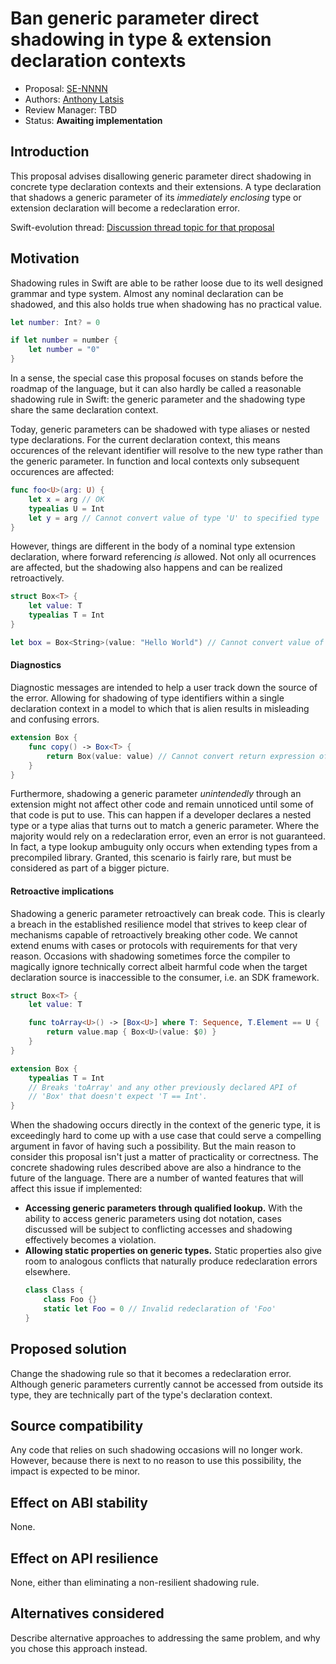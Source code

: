 # Ban generic parameter direct shadowing in type & extension declaration contexts

* Proposal: [SE-NNNN](NNNN-filename.md)
* Authors: [Anthony Latsis](https://github.com/AnthonyLatsis)
* Review Manager: TBD
* Status: **Awaiting implementation**

## Introduction

This proposal advises disallowing generic parameter direct shadowing in concrete type declaration contexts and their extensions. A type declaration that shadows a generic parameter of its *immediately enclosing* type or extension declaration will become a redeclaration error.

Swift-evolution thread: [Discussion thread topic for that proposal](https://forums.swift.org/)

## Motivation

Shadowing rules in Swift are able to be rather loose due to its well designed grammar and type system. Almost any nominal declaration can be shadowed, and this also holds true when shadowing has no practical value.

``` swift
let number: Int? = 0

if let number = number {
    let number = "0"
}
```

In a sense, the special case this proposal focuses on stands before the roadmap of the language, but it can also hardly be called a reasonable shadowing rule in Swift: the generic parameter and the shadowing type share the same declaration context.

Today, generic parameters can be shadowed with type aliases or nested type declarations. For the current declaration context, this means occurences of the relevant identifier will resolve to the new type rather than the generic parameter. In function and local contexts only subsequent occurences are affected:

```swift
func foo<U>(arg: U) {
    let x = arg // OK
    typealias U = Int
    let y = arg // Cannot convert value of type 'U' to specified type 'Int'
}
```

However, things are different in the body of a nominal type extension declaration, where forward referencing *is* allowed. Not only all ocurrences are affected, but the shadowing also happens and can be realized retroactively.

```swift
struct Box<T> {
    let value: T
    typealias T = Int
}

let box = Box<String>(value: "Hello World") // Cannot convert value of type 'String' to expected argument type 'Int'
```

#### Diagnostics

Diagnostic messages are intended to help a user track down the source of the error. Allowing for shadowing of type identifiers within a single declaration context in a model to which that is alien results in misleading and confusing errors.

```swift
extension Box {
    func copy() -> Box<T> {
        return Box(value: value) // Cannot convert return expression of type 'Box<T>' to return type 'Box<Box<T>.T>'
    }
}
```

Furthermore, shadowing a generic parameter *unintendedly* through an extension might not affect other code and remain unnoticed until some of that code is put to use. This can happen if a developer declares a nested type or a type alias that turns out to match a generic parameter. Where the majority would rely on a redeclaration error, even an error is not guaranteed. In fact, a type lookup ambuguity only occurs when extending types from a precompiled library. Granted, this scenario is fairly rare, but must be considered as part of a bigger picture.

#### Retroactive implications

Shadowing a generic parameter retroactively can break code. This is clearly a breach in the established resilience model that strives to keep clear of mechanisms capable of retroactively breaking other code. We cannot extend enums with cases or protocols with requirements for that very reason. Occasions with shadowing sometimes force the compiler to magically ignore technically correct albeit harmful code when the target declaration source is inaccessible to the consumer, i.e. an SDK framework.

```swift
struct Box<T> {
    let value: T

    func toArray<U>() -> [Box<U>] where T: Sequence, T.Element == U {
        return value.map { Box<U>(value: $0) }
    }
}

extension Box {
    typealias T = Int 
    // Breaks 'toArray' and any other previously declared API of 
    // 'Box' that doesn't expect 'T == Int'.
}
```

When the shadowing occurs directly in the context of the generic type, it is exceedingly hard to come up with a use case that could serve a compelling argument in favor of having such a possibility. But the main reason to consider this proposal isn't just a matter of practicality or correctness. The concrete shadowing rules described above are also a hindrance to the future of the language. There are a number of wanted features that will affect this issue if implemented:

* **Accessing generic parameters through qualified lookup.** With the ability to access generic parameters using dot notation, cases discussed will be subject to conflicting accesses and shadowing effectively becomes a violation.
* **Allowing static properties on generic types.** Static properties also give room to analogous conflicts that naturally produce redeclaration errors elsewhere.
  ``` swift
  class Class {
      class Foo {}
      static let Foo = 0 // Invalid redeclaration of 'Foo'
  }
  ```

## Proposed solution

Change the shadowing rule so that it becomes a redeclaration error. Although generic parameters currently cannot be accessed from outside its type, they are technically part of the type's declaration context. 

## Source compatibility

Any code that relies on such shadowing occasions will no longer work. However, because there is next to no reason to use this possibility, the impact is expected to be minor.

## Effect on ABI stability

None.

## Effect on API resilience

None, either than eliminating a non-resilient shadowing rule.

## Alternatives considered

Describe alternative approaches to addressing the same problem, and
why you chose this approach instead.

